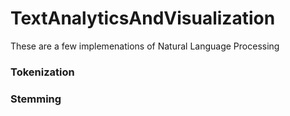 # TextAnalyticsAndVisualization
These are a few implemenations of Natural Language Processing

### Tokenization
### Stemming
